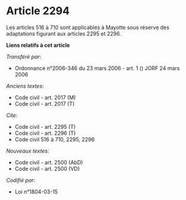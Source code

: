 # Article 2294

Les articles 516 à 710 sont applicables à Mayotte sous réserve des adaptations figurant aux articles 2295 et 2296.

**Liens relatifs à cet article**

_Transféré par_:

  - Ordonnance n°2006-346 du 23 mars 2006 - art. 1 () JORF 24 mars 2006

_Anciens textes_:

  - Code civil - art. 2017 (M)
  - Code civil - art. 2017 (T)

_Cite_:

  - Code civil - art. 2295 (T)
  - Code civil - art. 2296 (T)
  - Code civil 516 à 710, 2295, 2296

_Nouveaux textes_:

  - Code civil - art. 2500 (AbD)
  - Code civil - art. 2500 (VD)

_Codifié par_:

  - Loi n°1804-03-15
